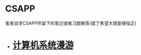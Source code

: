 # CSAPP
笔者自学CSAPP所留下的笔记或者习题解答(错了希望大佬能够指正)

* # [计算机系统漫游](https://github.com/Stromxun/CSAPP/tree/main/Note/Chapter%201)
